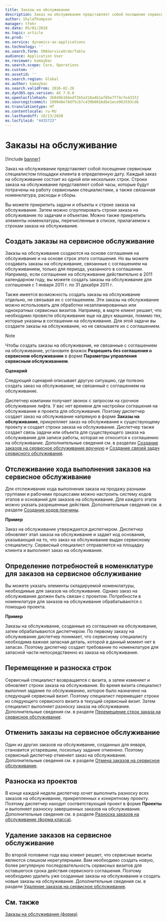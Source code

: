 ```yaml
---
title: Заказы на обслуживание
description: Заказ на обслуживание представляет собой посещение сервисным специалистом площадки клиента в определенную дату.
author: ShylaThompson
manager: tfehr
ms.date: 05/01/2018
ms.topic: article
ms.prod: ''
ms.service: dynamics-ax-applications
ms.technology: ''
ms.search.form: SMAServiceOrderTable
audience: Application User
ms.reviewer: kamaybac
ms.search.scope: Core, Operations
ms.custom: ''
ms.assetid: ''
ms.search.region: Global
ms.author: kamaybac
ms.search.validFrom: 2016-02-28
ms.dyn365.ops.version: AX 7.0.0
ms.openlocfilehash: 3b049b166edf2b5a318a4b1af85e7f74cfe433f2
ms.sourcegitcommit: 199848e78df5cb7c439b001bdbe1ece963593cdb
ms.translationtype: HT
ms.contentlocale: ru-RU
ms.lasthandoff: 10/13/2020
ms.locfileid: "4435723"
---
```

# <a name="service-orders"></a>Заказы на обслуживание   

[!include [banner](../includes/banner.md)]


Заказ на обслуживание представляет собой посещение сервисным специалистом площадки клиента в определенную дату. Каждый заказ на обслуживание состоит из одной или нескольких строк. Строки заказа на обслуживание представляют собой часы, которые будут потрачены на работу сервисными специалистами, а также связанная номенклатура, расходы и сборы.

Вы можете прикрепить задачи и объекты к строке заказа на обслуживание. Затем можно сгруппировать строки заказа на обслуживание по задачам и объектам. Можно также прикрепить элементы номенклатуры, перечисленные в списке, прилагаемом к строкам заказа на обслуживание.

## <a name="create-service-orders"></a>Создать заказы на сервисное обслуживание

Заказы на обслуживание создаются на основе соглашения на обслуживание и на основе строк этого соглашения. Но вы можете создавать заказы на обслуживание, связанные с соглашением на обслуживанием, только для периода, указанного в соглашении. Например, если соглашение на обслуживание действительно в 2011 календарном году, вы можете создать заказы на обслуживание для соглашения с 1 января 2011 г. по 31 декабря 2011 г.

Также имеется возможность создать заказы на обслуживание отдельно, не связывая их с соглашением. Эти заказы на обслуживание можно использовать для обработки незапланированных или однократных сервисных визитов. Например, в марте клиент решает, что необходимо провести обслуживание еще на двух машинах, помимо тех, которые указаны в соглашении на обслуживание. Для этой задачи вы создаете заказы на обслуживание, но не связываете их с соглашением.


> [!NOTE]
> <P>Чтобы создать заказы на обслуживание, не связанные с соглашением на обслуживание, установите флажок <STRONG>Разрешить без соглашения о сервисном обслуживании</STRONG> в форме <STRONG>Параметры управления сервисным обслуживанием</STRONG>.</P>

**Сценарий**

Следующий сценарий описывает другую ситуацию, где полезно создать заказ на обслуживание, не связанный с соглашением на обслуживание.

Диспетчер компании получает звонок с запросом на срочное обслуживание лифта. У вас нет времени для настройки соглашения на обслуживание и проекта для обслуживания. Поэтому диспетчер создает заказ на обслуживание напрямую в форме **Заказы на обслуживание**, прикрепляет заказ на обслуживание к существующему проекту и создает строки заказа на обслуживание. Диспетчер также создает связь задачи или объекта для существующего заказа на обслуживание для записи работы, которая не относится к соглашению на обслуживание. Дополнительные сведения см. в разделах [Создание заказов на сервисное обслуживание вручную](create-service-orders-manually.md) и [Создание связей задач сервисного обслуживания](create-service-task-relations.md).

## <a name="monitor-the-progress-of-service-orders"></a>Отслеживание хода выполнения заказов на сервисное обслуживание

Для отслеживания хода выполнения заказа на продажу разными группами и рабочими процессами можно настроить систему кодов этапов и оснований для заказов на обслуживание. Для каждого этапа можно указать разрешенные действия. Дополнительные сведения см. в разделе [Создание кодов причины](create-reason-codes.md).

**Пример**

Заказ на обслуживание утверждается диспетчером. Диспетчер обновляет этап заказа на обслуживание и задает код основания, указывающий на то, что заказ на обслуживание выдан сервисному специалисту. Сервисный специалист отправляется на площадку клиента и выполняет заказ на обслуживание.

## <a name="specify-item-requirements-for-service-orders"></a>Определение потребностей в номенклатуре для заказов на сервисное обслуживание

Вы можете указать элементы складируемой номенклатуры, необходимые для заказов на обслуживание. Однако заказ на обслуживание должен быть связан с проектом. Потребности в номенклатуре для заказов на обслуживание обрабатываются с помощью проекта. 

**Пример**

Заказы на обслуживание, созданные из соглашения на обслуживание, затем обрабатываются диспетчером. По первому заказу на обслуживание диспетчер понимает, что сервисному специалисту необходима важная запасная деталь, которой в данный момент нет в запасах. Поэтому диспетчер создает требование по номенклатуре для запасной части непосредственно из заказа на обслуживание.

## <a name="move-and-post-lines"></a>Перемещение и разноска строк

Сервисный специалист возвращается с визита, а затем изменяет и обновляет строки заказа на обслуживание. Во время визита специалист выполнил задание по обслуживанию, которое было назначено на следующий сервисный визит. Поэтому специалист перемещает строки из следующего сервисного визита в текущий сервисный визит. Затем специалист выполняет разноску заказа на обслуживание. Дополнительные сведения см. в разделе [Перемещение строк заказа на сервисное обслуживание](move-service-order-lines.md).

## <a name="cancel-service-orders"></a>Отменить заказы на сервисное обслуживание

Один из других заказов на обслуживание, созданных для января, становится устаревшим, поскольку задание отменено. Поэтому сервисный диспетчер отменяет заказ на обслуживание. Дополнительные сведения см. в разделе [Отмена заказов на сервисное обслуживание](cancel-service-orders.md).

## <a name="post-from-projects"></a>Разноска из проектов

В конце каждой недели диспетчер хочет выполнить разноску всех заказов на обслуживание, прикрепленных к конкретному проекту. Поэтому диспетчер находит соответствующий проект в форме **Проекты** и выполняет разноску завершенных заказов на обслуживание. Дополнительные сведения см. в разделе [Разноска заказов на обслуживание (форма класса)](https://technet.microsoft.com/library/aa574685\(v=ax.60\)).

## <a name="delete-service-orders"></a>Удаление заказов на сервисное обслуживание

Во второй половине года ваш клиент решает, что сервисные визиты являются слишком нерегулярными. Вам необходимо создать новую, более регулярную последовательность сервисных визитов для оставшегося срока действия сервисного соглашения. Поэтому необходимо удалить уже созданные заказы на обслуживание и создать новые заказы на обслуживание. Дополнительные сведения см. в разделе [Удаление заказов на сервисное обслуживание](delete-service-orders.md).

## <a name="see-also"></a>См. также

[Заказы на обслуживание (форма)](https://technet.microsoft.com/library/aa554361\(v=ax.60\))

  


